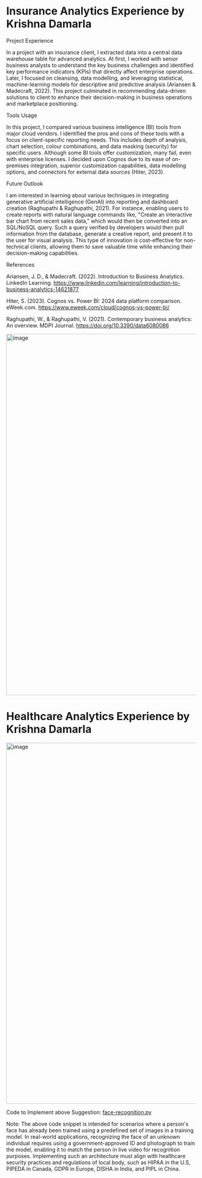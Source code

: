 # Insurance Analytics Experience by Krishna Damarla

Project Experience

In a project with an insurance client, I extracted data into a central data warehouse table for advanced analytics. At first, I worked with senior business analysts to understand the key business challenges and identified key performance indicators (KPIs) that directly affect enterprise operations. Later, I focused on cleansing, data modelling, and leveraging statistical, machine-learning models for descriptive and predictive analysis (Ariansen & Madecraft, 2022). This project culminated in recommending data-driven solutions to client to enhance their decision-making in business operations and marketplace positioning.

Tools Usage

In this project, I compared various business intelligence (BI) tools from major cloud vendors. I identified the pros and cons of these tools with a focus on client-specific reporting needs. This includes depth of analysis, chart selection, colour combinations, and data masking (security) for specific users. Although some BI tools offer customization, many fail, even with enterprise licenses. I decided upon Cognos due to its ease of on-premises integration, superior customization capabilities, data modelling options, and connectors for external data sources (Hiter, 2023).

Future Outlook

I am interested in learning about various techniques in integrating generative artificial intelligence (GenAI) into reporting and dashboard creation (Raghupathi & Raghupathi, 2021). For instance, enabling users to create reports with natural language commands like, "Create an interactive bar chart from recent sales data," which would then be converted into an SQL/NoSQL query. Such a query verified by developers would then pull information from the database, generate a creative report, and present it to the user for visual analysis. This type of innovation is cost-effective for non-technical clients, allowing them to save valuable time while enhancing their decision-making capabilities.

References

Ariansen, J. D., & Madecraft. (2022). Introduction to Business Analytics. LinkedIn Learning. https://www.linkedin.com/learning/introduction-to-business-analytics-14621877

Hiter, S. (2023). Cognos vs. Power BI: 2024 data platform comparison. eWeek.com.  https://www.eweek.com/cloud/cognos-vs-power-bi/

Raghupathi, W., & Raghupathi, V. (2021). Contemporary business analytics: An overview. MDPI Journal. https://doi.org/10.3390/data6080086

<img width="958" alt="image" src="https://github.com/user-attachments/assets/34f59064-a8af-4b01-9a50-0c7bc27b100d">

# Healthcare Analytics Experience by Krishna Damarla

<img width="957" alt="image" src="https://github.com/user-attachments/assets/c293fe49-0909-4ae2-a260-37a3738894b3">

Code to Implement above Suggestion: [face-recognition.py](../Data-Science/Python/face-recognition.py)

Note: The above code snippet is intended for scenarios where a person's face has already been trained using a predefined set of images in a training model. In real-world applications, recognizing the face of an unknown individual requires using a government-approved ID and photograph to train the model, enabling it to match the person in live video for recognition purposes. Implementing such an architecture must align with healthcare security practices and regulations of local body, such as HIPAA in the U.S, PIPEDA in Canada, GDPR in Europe, DISHA in India, and PIPL in China.
